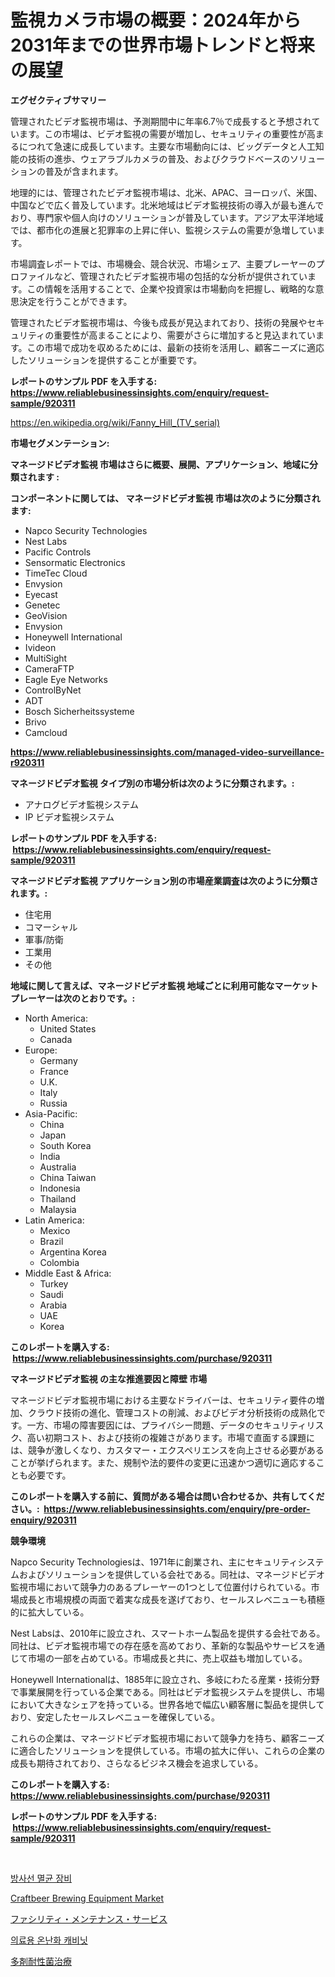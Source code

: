 <p><h1>監視カメラ市場の概要：2024年から2031年までの世界市場トレンドと将来の展望</h1></p><p><strong>エグゼクティブサマリー</strong></p>
<p><p>管理されたビデオ監視市場は、予測期間中に年率6.7％で成長すると予想されています。この市場は、ビデオ監視の需要が増加し、セキュリティの重要性が高まるにつれて急速に成長しています。主要な市場動向には、ビッグデータと人工知能の技術の進歩、ウェアラブルカメラの普及、およびクラウドベースのソリューションの普及が含まれます。</p><p>地理的には、管理されたビデオ監視市場は、北米、APAC、ヨーロッパ、米国、中国などで広く普及しています。北米地域はビデオ監視技術の導入が最も進んでおり、専門家や個人向けのソリューションが普及しています。アジア太平洋地域では、都市化の進展と犯罪率の上昇に伴い、監視システムの需要が急増しています。</p><p>市場調査レポートでは、市場機会、競合状況、市場シェア、主要プレーヤーのプロファイルなど、管理されたビデオ監視市場の包括的な分析が提供されています。この情報を活用することで、企業や投資家は市場動向を把握し、戦略的な意思決定を行うことができます。</p><p>管理されたビデオ監視市場は、今後も成長が見込まれており、技術の発展やセキュリティの重要性が高まることにより、需要がさらに増加すると見込まれています。この市場で成功を収めるためには、最新の技術を活用し、顧客ニーズに適応したソリューションを提供することが重要です。</p></p>
<p><strong>レポートのサンプル PDF を入手する: <a href="https://www.reliablebusinessinsights.com/enquiry/request-sample/920311">https://www.reliablebusinessinsights.com/enquiry/request-sample/920311</a></strong></p>
<p><a href="https://en.wikipedia.org/wiki/Fanny_Hill_(TV_serial)">https://en.wikipedia.org/wiki/Fanny_Hill_(TV_serial)</a></p>
<p><strong>市場セグメンテーション:</strong></p>
<p><strong> マネージドビデオ監視 市場はさらに概要、展開、アプリケーション、地域に分類されます :</strong></p>
<p><strong>コンポーネントに関しては、 マネージドビデオ監視 市場は次のように分類されます: &nbsp;</strong></p>
<p><ul><li>Napco Security Technologies</li><li>Nest Labs</li><li>Pacific Controls</li><li>Sensormatic Electronics</li><li>TimeTec Cloud</li><li>Envysion</li><li>Eyecast</li><li>Genetec</li><li>GeoVision</li><li>Envysion</li><li>Honeywell International</li><li>Ivideon</li><li>MultiSight</li><li>CameraFTP</li><li>Eagle Eye Networks</li><li>ControlByNet</li><li>ADT</li><li>Bosch Sicherheitssysteme</li><li>Brivo</li><li>Camcloud</li></ul></p>
<p><strong><a href="https://www.reliablebusinessinsights.com/managed-video-surveillance-r920311">https://www.reliablebusinessinsights.com/managed-video-surveillance-r920311</a></strong></p>
<p><strong> マネージドビデオ監視 タイプ別の市場分析は次のように分類されます。:</strong></p>
<p><ul><li>アナログビデオ監視システム</li><li>IP ビデオ監視システム</li></ul></p>
<p><strong>レポートのサンプル PDF を入手する: &nbsp;<a href="https://www.reliablebusinessinsights.com/enquiry/request-sample/920311">https://www.reliablebusinessinsights.com/enquiry/request-sample/920311</a></strong></p>
<p><strong> マネージドビデオ監視 アプリケーション別の市場産業調査は次のように分類されます。:</strong></p>
<p><ul><li>住宅用</li><li>コマーシャル</li><li>軍事/防衛</li><li>工業用</li><li>その他</li></ul></p>
<p><strong>地域に関して言えば、マネージドビデオ監視 地域ごとに利用可能なマーケットプレーヤーは次のとおりです。:</strong></p>
<p><ul>
    <li>
        North America:
        <ul>
            <li>United States</li>
            <li>Canada</li>
        </ul>
    </li>
    <li>
        Europe:
        <ul>
            <li>Germany</li>
            <li>France</li>
            <li>U.K.</li>
            <li>Italy</li>
            <li>Russia</li>
        </ul>
    </li>
    <li>
        Asia-Pacific:
        <ul>
            <li>China</li>
            <li>Japan</li>
            <li>South Korea</li>
            <li>India</li>
            <li>Australia</li>
            <li>China Taiwan</li>
            <li>Indonesia</li>
            <li>Thailand</li>
            <li>Malaysia</li>
        </ul>
    </li>
    <li>
        Latin America:
        <ul>
            <li>Mexico</li>
            <li>Brazil</li>
            <li>Argentina Korea</li>
            <li>Colombia</li>
        </ul>
    </li>
    <li>
        Middle East & Africa:
        <ul>
            <li>Turkey</li>
            <li>Saudi</li>
            <li>Arabia</li>
            <li>UAE</li>
            <li>Korea</li>
        </ul>
    </li>
    </ul></p>
<p><strong>このレポートを購入する: &nbsp;<a href="https://www.reliablebusinessinsights.com/purchase/920311">https://www.reliablebusinessinsights.com/purchase/920311</a></strong></p>
<p><strong>マネージドビデオ監視 の主な推進要因と障壁 市場</strong></p>
<p><p>マネージドビデオ監視市場における主要なドライバーは、セキュリティ要件の増加、クラウド技術の進化、管理コストの削減、およびビデオ分析技術の成熟化です。一方、市場の障害要因には、プライバシー問題、データのセキュリティリスク、高い初期コスト、および技術の複雑さがあります。市場で直面する課題には、競争が激しくなり、カスタマー・エクスペリエンスを向上させる必要があることが挙げられます。また、規制や法的要件の変更に迅速かつ適切に適応することも必要です。</p></p>
<p><strong>このレポートを購入する前に、質問がある場合は問い合わせるか、共有してください。:&nbsp; <a href="https://www.reliablebusinessinsights.com/enquiry/pre-order-enquiry/920311">https://www.reliablebusinessinsights.com/enquiry/pre-order-enquiry/920311</a></strong></p>
<p><strong>競争環境</strong></p>
<p><p>Napco Security Technologiesは、1971年に創業され、主にセキュリティシステムおよびソリューションを提供している会社である。同社は、マネージドビデオ監視市場において競争力のあるプレーヤーの1つとして位置付けられている。市場成長と市場規模の両面で着実な成長を遂げており、セールスレベニューも積極的に拡大している。</p><p>Nest Labsは、2010年に設立され、スマートホーム製品を提供する会社である。同社は、ビデオ監視市場での存在感を高めており、革新的な製品やサービスを通じて市場の一部を占めている。市場成長と共に、売上収益も増加している。</p><p>Honeywell Internationalは、1885年に設立され、多岐にわたる産業・技術分野で事業展開を行っている企業である。同社はビデオ監視システムを提供し、市場において大きなシェアを持っている。世界各地で幅広い顧客層に製品を提供しており、安定したセールスレベニューを確保している。</p><p>これらの企業は、マネージドビデオ監視市場において競争力を持ち、顧客ニーズに適合したソリューションを提供している。市場の拡大に伴い、これらの企業の成長も期待されており、さらなるビジネス機会を追求している。</p></p>
<p><strong>このレポートを購入する: &nbsp; <a href="https://www.reliablebusinessinsights.com/purchase/920311">https://www.reliablebusinessinsights.com/purchase/920311</a></strong></p>
<p><strong>レポートのサンプル PDF を入手する: &nbsp;<a href="https://www.reliablebusinessinsights.com/enquiry/request-sample/920311">https://www.reliablebusinessinsights.com/enquiry/request-sample/920311</a></strong><strong></strong></p>
<p>&nbsp;</p>
<p><p><a href="https://github.com/shampaakter36/Market-Research-Report-List-1/blob/main/9820193185703.md">방사선 멸균 장비</a></p><p><a href="https://medium.com/@bubursruntul3/craftbeer-brewing-equipment-market-forecasts-market-trends-and-impact-analysis-2024-2031-59582668c291">Craftbeer Brewing Equipment Market</a></p><p><a href="https://github.com/RandallRunte2023/Market-Research-Report-List-2/blob/main/4694918183080.md">ファシリティ・メンテナンス・サービス</a></p><p><a href="https://github.com/LuckeyCorbin/Market-Research-Report-List-1/blob/main/1817272185704.md">의료용 온난화 캐비닛</a></p><p><a href="https://github.com/TerrellConn/Market-Research-Report-List-2/blob/main/9971129183078.md">多剤耐性菌治療</a></p></p>